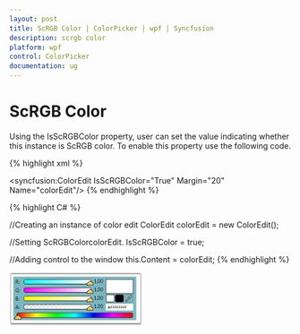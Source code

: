 ```yaml
---
layout: post
title: ScRGB Color | ColorPicker | wpf | Syncfusion
description: scrgb color
platform: wpf
control: ColorPicker
documentation: ug
---
```


# ScRGB Color

Using the IsScRGBColor property, user can set the value indicating whether this instance is ScRGB color. To enable this property use the following code.

{% highlight xml %}


<!-- Adding ColorEdit -->
<syncfusion:ColorEdit IsScRGBColor="True" Margin="20" Name="colorEdit"/>
{% endhighlight %}

{% highlight C# %}


//Creating an instance of color edit
ColorEdit colorEdit = new ColorEdit();

//Setting ScRGBColorcolorEdit.
IsScRGBColor = true;

//Adding control to the window
this.Content = colorEdit;
{% endhighlight %}




![](ScRGB-Color_images/ScRGB-Color_img1.jpeg)


